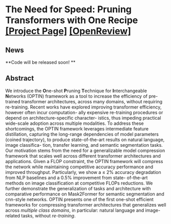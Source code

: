# The Need for Speed: Pruning Transformers with One Recipe [[Project Page]](http://www.samirkhaki.com/optin-transformer-pruning/) [[OpenReview]](https://openreview.net/forum?id=MVmT6uQ3cQ)

## News

**Code will be released soon! **

## Abstract

We introduce the **O**ne-shot **P**runing **T**echnique for **I**nterchangeable **N**etworks (OPTIN) framework as a tool to increase the efficiency of pre-trained transformer architectures, across many domains, without requiring re-training. Recent works have explored improving transformer efficiency, however often incur computation- ally expensive re-training procedures or depend on architecture-specific character- istics, thus impeding practical wide-scale adoption across multiple modalities. To address these shortcomings, the OPTIN framework leverages intermediate feature distillation, capturing the long-range dependencies of model parameters (coined trajectory), to produce state-of-the-art results on natural language, image classifica- tion, transfer learning, and semantic segmentation tasks. Our motivation stems from the need for a generalizable model compression framework that scales well across different transformer architectures and applications. Given a FLOP constraint, the OPTIN framework will compress the network while maintaining competitive accuracy performance and improved throughput. Particularly, we show a ≤ 2% accuracy degradation from NLP baselines and a 0.5% improvement from state- of-the-art methods on image classification at competitive FLOPs reductions. We further demonstrate the generalization of tasks and architecture with comparative performance on Mask2Former for semantic segmentation and cnn-style networks. OPTIN presents one of the first one-shot efficient frameworks for compressing transformer architectures that generalizes well across _multiple class domains_, in particular: natural language and image-related tasks, without _re-training_.
